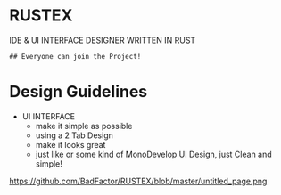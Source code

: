 # RUSTEX
IDE &amp; UI INTERFACE DESIGNER WRITTEN IN RUST

    ## Everyone can join the Project!

# Design Guidelines
  
  + UI INTERFACE
    + make it simple as possible
    + using a 2 Tab Design
    + make it looks great
    + just like or some kind of MonoDevelop UI Design, just Clean and simple!


https://github.com/BadFactor/RUSTEX/blob/master/untitled_page.png
